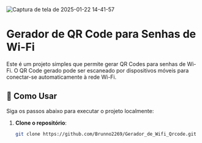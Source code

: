 ![Captura de tela de 2025-01-22 14-41-57](https://github.com/user-attachments/assets/676ba274-f3e7-4477-8ac7-8ea9aa568fbd)

# Gerador de QR Code para Senhas de Wi-Fi

Este é um projeto simples que permite gerar QR Codes para senhas de Wi-Fi. O QR Code gerado pode ser escaneado por dispositivos móveis para conectar-se automaticamente à rede Wi-Fi.

## 🚀 Como Usar

Siga os passos abaixo para executar o projeto localmente:

1. **Clone o repositório**:
   ```bash
   git clone https://github.com/Brunno2269/Gerador_de_Wifi_Qrcode.git
